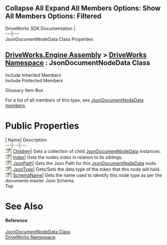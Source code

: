 Collapse All Expand All Members Options: Show All  Members Options: Filtered   
---  
DriveWorks SDK Documentation  |   
---|---  
JsonDocumentNodeData Class Properties   
  
[DriveWorks.Engine Assembly](topic2156.md) > [DriveWorks Namespace](topic2159.md) : JsonDocumentNodeData Class  
---  
  
Include Inherited Members    
Include Protected Members    


Glossary Item Box

For a list of all members of this type, see [JsonDocumentNodeData members](topic3660.md).

# Public Properties

| Name| Description  
---|---|---  
![Public Property](dotnetimages/publicProperty.gif)| [Children](topic3669.md)| Gets a collection of child [JsonDocumentNodeData](topic3659.md) instances.   
![Public Property](dotnetimages/publicProperty.gif)| [Index](topic3670.md)| Gets the nodes index in relation to its siblings.   
![Public Property](dotnetimages/publicProperty.gif)| [JsonPath](topic3671.md)| Gets the Json Path for this [JsonDocumentNodeData](topic3659.md) node.   
![Public Property](dotnetimages/publicProperty.gif)| [JsonType](topic3672.md)| Gets/Sets the data type of the token that this node will hold.   
![Public Property](dotnetimages/publicProperty.gif)| [SchemaName](topic3673.md)| Gets the name used to identify this node type as per the documents master Json Schema.   
Top

# See Also

#### Reference

[JsonDocumentNodeData Class](topic3659.md)   
[DriveWorks Namespace](topic2159.md)


